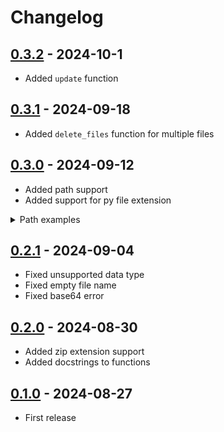 # Changelog

## [0.3.2](https://pypi.org/project/zipmanager/0.3.2/) - 2024-10-1

- Added `update` function


## [0.3.1](https://pypi.org/project/zipmanager/0.3.1/) - 2024-09-18

- Added `delete_files` function for multiple files

## [0.3.0](https://pypi.org/project/zipmanager/0.3.0/) - 2024-09-12

- Added path support
- Added support for py file extension
<details>
<summary>Path examples</summary>

```python
from zipmanager import ZipFolder

ZipFolder('./relative_path/file.zip')
# or
ZipFolder('C:/absolute_path/file.zip')

ZipFolder({'name': './relative_path/file'})
# or
ZipFolder({'name': 'C:/absolute_path/file'})
```
</details>

## [0.2.1](https://pypi.org/project/zipmanager/0.2.1/) - 2024-09-04

- Fixed unsupported data type
- Fixed empty file name
- Fixed base64 error


## [0.2.0](https://pypi.org/project/zipmanager/0.2.0/) - 2024-08-30

- Added zip extension support
- Added docstrings to functions

## [0.1.0](https://pypi.org/project/zipmanager/0.1.0/) - 2024-08-27

- First release